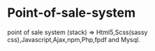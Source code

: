 # Point-of-sale-system
point of sale system (stack) => Html5,Scss(sassy css),Javascript,Ajax,npm,Php,fpdf and Mysql.

